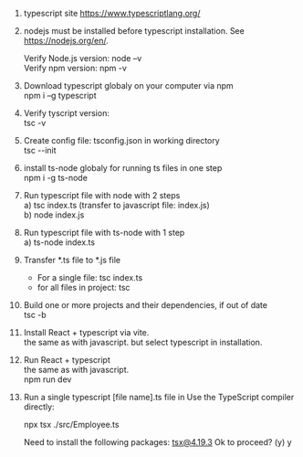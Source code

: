 1) typescript site
https://www.typescriptlang.org/  

2) nodejs must be installed before typescript installation.
   See https://nodejs.org/en/.
   
   Verify Node.js version:  node –v  
   Verify npm version:      npm -v  
   
3) Download typescript globaly on your computer via npm   
   npm i –g typescript
   
4) Verify tyscript version:   
   tsc -v    
    
5) Create config file: tsconfig.json in working directory    
   tsc --init
   
6) install ts-node globaly for running ts files in one step  
   npm i -g ts-node
   
7) Run typescript file with node with 2 steps  
   a) tsc index.ts (transfer to javascript file: index.js)  
   b) node index.js  
   
8) Run typescript file with ts-node with 1 step  
   a) ts-node index.ts 
   
9) Transfer *.ts file to *.js file     
   - For a single file: tsc index.ts   
   - for all files in project: tsc  

10) Build one or more projects and their dependencies, if out of date  
   tsc -b  

11) Install React + typescript via vite.   
    the same as with javascript.  but select typescript in installation.    
     
12) Run React + typescript  
    the same as with javascript.   
    npm run dev  

13) Run a single typescript [file name].ts file in 
    Use the TypeScript compiler directly:
    
    npx tsx ./src/Employee.ts   
     
    Need to install the following packages: 
    tsx@4.19.3
    Ok to proceed? (y) y     
